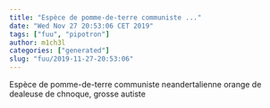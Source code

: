 ```yaml
---
title: "Espèce de pomme-de-terre communiste ..."
date: "Wed Nov 27 20:53:06 CET 2019"
tags: ["fuu", "pipotron"]
author: m1ch3l
categories: ["generated"]
slug: "fuu/2019-11-27-20:53:06"
---
```


Espèce de pomme-de-terre communiste neandertalienne orange de dealeuse de chnoque, grosse autiste
